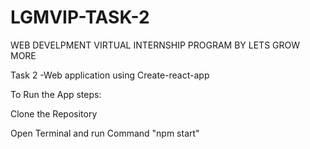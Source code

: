 # LGMVIP-TASK-2
WEB DEVELPMENT VIRTUAL INTERNSHIP PROGRAM BY LETS GROW MORE

Task 2 -Web application using Create-react-app

To Run the App steps:

Clone the Repository

Open Terminal and run Command "npm start"
